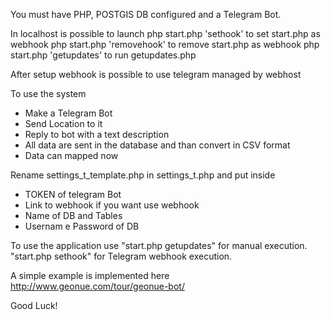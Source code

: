 You must have PHP, POSTGIS DB configured and a Telegram Bot.

In localhost is possible to launch
php start.php 'sethook' to set start.php as webhook
php start.php 'removehook' to remove start.php as webhook
php start.php 'getupdates' to run getupdates.php

After setup webhook is possible to use telegram managed by webhost

To use the system
- Make a Telegram Bot
- Send Location to it
- Reply to bot with a text description
- All data are sent in the database and than convert in CSV format
- Data can mapped now

Rename settings_t_template.php in settings_t.php and put inside

- TOKEN of telegram Bot
- Link to webhook if you want use webhook
- Name of DB and Tables
- Usernam e Password of DB


To use the application use "start.php getupdates" for manual execution. "start.php sethook" for Telegram webhook execution.

A simple example is implemented here http://www.geonue.com/tour/geonue-bot/

Good Luck!
